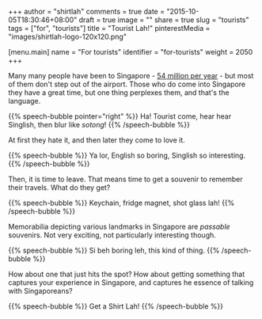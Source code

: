 +++
author = "shirtlah"
comments = true
date = "2015-10-05T18:30:46+08:00"
draft = true
image = ""
share = true
slug = "tourists"
tags = ["for", "tourists"]
title = "Tourist Lah!"
pinterestMedia = "images/shirtlah-logo-120x120.png"

[menu.main]
  name = "For tourists"
  identifier = "for-tourists"
  weight = 2050
+++

Many many people have been to Singapore - [54 million per year](http://www.changiairportgroup.com/cag/html/the-group/air_traffic_statistics.html) - but most of them don't step out of the airport. Those who do come into Singapore they have a great time, but one thing perplexes them, and that's the language.

{{% speech-bubble pointer="right" %}}
Ha! Tourist come, hear hear Singlish, then blur like *sotong*!
{{% /speech-bubble %}}

At first they hate it, and then later they come to love it.

{{% speech-bubble %}}
Ya lor, English so boring, Singlish so interesting.
{{% /speech-bubble %}}

Then, it is time to leave. That means time to get a souvenir to remember their travels. What do they get?

{{% speech-bubble %}}
Keychain, fridge magnet, shot glass lah!
{{% /speech-bubble %}}

Memorabilia depicting various landmarks in Singapore are *passable* souvenirs. Not very exciting, not particularly interesting though.

{{% speech-bubble %}}
Si beh boring leh, this kind of thing.
{{% /speech-bubble %}}

How about one that just hits the spot? How about getting something that captures your experience in Singapore, and captures he essence of talking with Singaporeans?

{{% speech-bubble %}}
Get a Shirt Lah!
{{% /speech-bubble %}}
